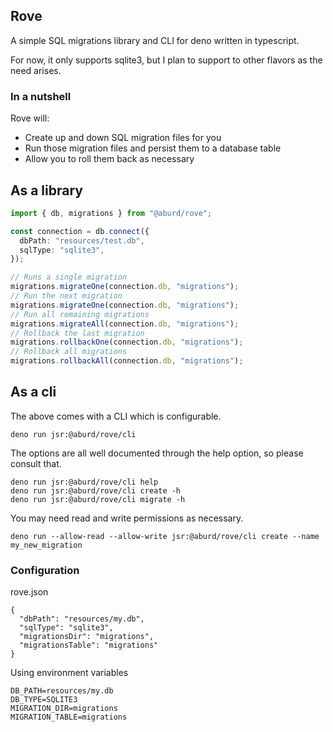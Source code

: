 ## Rove

A simple SQL migrations library and CLI for deno written in typescript.

For now, it only supports sqlite3, but I plan to support to other flavors as the
need arises.

### In a nutshell

Rove will:

- Create up and down SQL migration files for you
- Run those migration files and persist them to a database table
- Allow you to roll them back as necessary

## As a library

```typescript
import { db, migrations } from "@aburd/rove";

const connection = db.connect({
  dbPath: "resources/test.db",
  sqlType: "sqlite3",
});

// Runs a single migration
migrations.migrateOne(connection.db, "migrations");
// Run the next migration
migrations.migrateOne(connection.db, "migrations");
// Run all remaining migrations
migrations.migrateAll(connection.db, "migrations");
// Rollback the last migration
migrations.rollbackOne(connection.db, "migrations");
// Rollback all migrations
migrations.rollbackAll(connection.db, "migrations");
```

## As a cli

The above comes with a CLI which is configurable.

```
deno run jsr:@aburd/rove/cli
```

The options are all well documented through the help option, so please consult
that.

```
deno run jsr:@aburd/rove/cli help
deno run jsr:@aburd/rove/cli create -h
deno run jsr:@aburd/rove/cli migrate -h
```

You may need read and write permissions as necessary.

```
deno run --allow-read --allow-write jsr:@aburd/rove/cli create --name my_new_migration
```

### Configuration

rove.json

```
{
  "dbPath": "resources/my.db",
  "sqlType": "sqlite3",
  "migrationsDir": "migrations",
  "migrationsTable": "migrations"
}
```

Using environment variables

```
DB_PATH=resources/my.db
DB_TYPE=SQLITE3
MIGRATION_DIR=migrations
MIGRATION_TABLE=migrations
```
